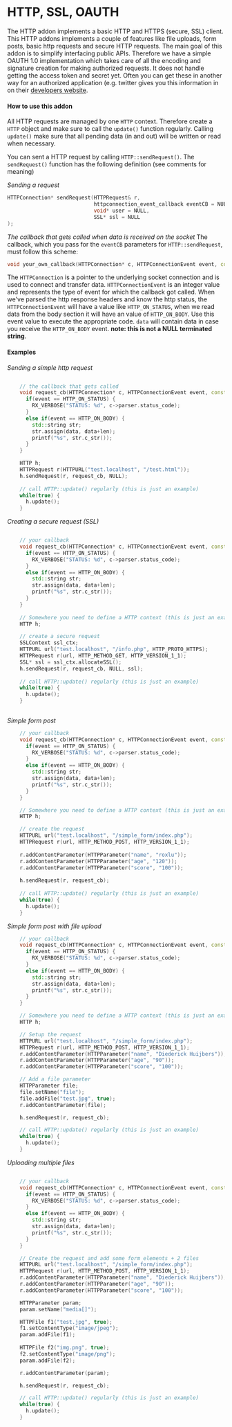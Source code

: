 # HTTP, SSL, OAUTH

The HTTP addon implements a basic HTTP and HTTPS (secure, SSL) client. This HTTP
addons implements a couple of features like file uploads, form posts, basic http
requests and secure HTTP requests. The main goal of this addon is to simplify interfacing
public APIs. Therefore we have a simple OAUTH 1.0 implementation which takes care
of all the encoding and signature creation for making authorized requests. It does not
handle getting the access token and secret yet. Often you can get these in another way
for an authorized application (e.g. twitter gives you this information in on their
[developers website](http://developer.twitter.com).

#### How to use this addon

All HTTP requests are managed by one `HTTP` context. Therefore create a `HTTP` 
object and make sure to call the `update()` function regularly. Calling `update()` 
make sure that all pending data (in and out) will be written or read when necessary.

You can sent a HTTP request by calling `HTTP::sendRequest()`.  The `sendRequest()` 
function has the following definition (see comments for meaning)

_Sending a request_
````c++
HTTPConnection* sendRequest(HTTPRequest& r,                                /* the HTTPRequest object. make sure to set the URL */
                            httpconnection_event_callback eventCB = NULL,  /* the event callback which is called when we got a http-status and/or when we received data */
                            void* user = NULL,                             /* this will be passed into the `eventCB` as user */
                            SSL* ssl = NULL                                /* when you want to make a secure connection pass a SSL object, see the SSLContext::allocateSSL() for more info */
);
````

_The callback that gets called when data is received on the socket_
The callback, which you pass for the `eventCB` parameters for `HTTP::sendRequest`, must 
follow this scheme: 

````c++
void your_own_callback(HTTPConnection* c, HTTPConnectionEvent event, const char* data, size_t len, void* user)
````

The `HTTPConnection` is a pointer to the underlying socket connection and is used to connect 
and transfer data. `HTTPConnectionEvent` is an integer value and represents the type of event for
which the callback got called. When we've parsed the http response headers and know the http status, 
the `HTTPConnectionEvent` will have a value like `HTTP_ON_STATUS`, when we read data from the body 
section it will have an value of `HTTP_ON_BODY`. Use this event value to execute the appropriate 
code. `data` will contain data in case you receive the `HTTP_ON_BODY` event. 
**note: this is not a NULL terminated string**. 


#### Examples

_Sending a simple http request_

````c++

    // the callback that gets called
    void request_cb(HTTPConnection* c, HTTPConnectionEvent event, const char* data, size_t len, void* user) {
      if(event == HTTP_ON_STATUS) {
        RX_VERBOSE("STATUS: %d", c->parser.status_code);
      }
      else if(event == HTTP_ON_BODY) {
        std::string str;
        str.assign(data, data+len);
        printf("%s", str.c_str());
      }
    }

    HTTP h;
    HTTPRequest r(HTTPURL("test.localhost", "/test.html"));
    h.sendRequest(r, request_cb, NULL);
    
    // call HTTP::update() regularly (this is just an example)
    while(true) {
      h.update();            
    }

````

_Creating a secure request (SSL)_

````c++

    // your callback 
    void request_cb(HTTPConnection* c, HTTPConnectionEvent event, const char* data, size_t len, void* user) {
      if(event == HTTP_ON_STATUS) {
        RX_VERBOSE("STATUS: %d", c->parser.status_code);
      }
      else if(event == HTTP_ON_BODY) {
        std::string str;
        str.assign(data, data+len);
        printf("%s", str.c_str());
      }
    }
    
    // Somewhere you need to define a HTTP context (this is just an example)
    HTTP h;

    // create a secure request
    SSLContext ssl_ctx;
    HTTPURL url("test.localhost", "/info.php", HTTP_PROTO_HTTPS);
    HTTPRequest r(url, HTTP_METHOD_GET, HTTP_VERSION_1_1);
    SSL* ssl = ssl_ctx.allocateSSL();
    h.sendRequest(r, request_cb, NULL, ssl);
    
    // call HTTP::update() regularly (this is just an example)
    while(true) {
      h.update();            
    }
    
````

_Simple form post_

````c++
    // your callback
    void request_cb(HTTPConnection* c, HTTPConnectionEvent event, const char* data, size_t len, void* user) {
      if(event == HTTP_ON_STATUS) {
        RX_VERBOSE("STATUS: %d", c->parser.status_code);
      }
      else if(event == HTTP_ON_BODY) {
        std::string str;
        str.assign(data, data+len);
        printf("%s", str.c_str());
      }
    }

    // Somewhere you need to define a HTTP context (this is just an example)
    HTTP h;

    // create the request
    HTTPURL url("test.localhost", "/simple_form/index.php");
    HTTPRequest r(url, HTTP_METHOD_POST, HTTP_VERSION_1_1);
    
    r.addContentParameter(HTTPParameter("name", "roxlu"));
    r.addContentParameter(HTTPParameter("age", "120"));
    r.addContentParameter(HTTPParameter("score", "100"));
    
    h.sendRequest(r, request_cb);
    
    // call HTTP::update() regularly (this is just an example)
    while(true) {
      h.update();            
    }
````

_Simple form post with file upload_

````c++
    // your callback
    void request_cb(HTTPConnection* c, HTTPConnectionEvent event, const char* data, size_t len, void* user) {
      if(event == HTTP_ON_STATUS) {
        RX_VERBOSE("STATUS: %d", c->parser.status_code);
      }
      else if(event == HTTP_ON_BODY) {
        std::string str;
        str.assign(data, data+len);
        printf("%s", str.c_str());
      }
    }

    // Somewhere you need to define a HTTP context (this is just an example)
    HTTP h;

    // Setup the request
    HTTPURL url("test.localhost", "/simple_form/index.php");
    HTTPRequest r(url, HTTP_METHOD_POST, HTTP_VERSION_1_1);
    r.addContentParameter(HTTPParameter("name", "Diederick Huijbers"));
    r.addContentParameter(HTTPParameter("age", "90"));
    r.addContentParameter(HTTPParameter("score", "100"));

    // Add a file parameter
    HTTPParameter file;
    file.setName("file");
    file.addFile("test.jpg", true);
    r.addContentParameter(file);

    h.sendRequest(r, request_cb);

    // call HTTP::update() regularly (this is just an example)
    while(true) {
      h.update();            
    }
````

_Uploading multiple files_
````c++

    // your callback
    void request_cb(HTTPConnection* c, HTTPConnectionEvent event, const char* data, size_t len, void* user) {
      if(event == HTTP_ON_STATUS) {
        RX_VERBOSE("STATUS: %d", c->parser.status_code);
      }
      else if(event == HTTP_ON_BODY) {
        std::string str;
        str.assign(data, data+len);
        printf("%s", str.c_str());
      }
    }

    // Create the request and add some form elements + 2 files
    HTTPURL url("test.localhost", "/simple_form/index.php");
    HTTPRequest r(url, HTTP_METHOD_POST, HTTP_VERSION_1_1);
    r.addContentParameter(HTTPParameter("name", "Diederick Huijbers"));
    r.addContentParameter(HTTPParameter("age", "90"));
    r.addContentParameter(HTTPParameter("score", "100"));

    HTTPParameter param;
    param.setName("media[]");

    HTTPFile f1("test.jpg", true);
    f1.setContentType("image/jpeg");
    param.addFile(f1);
    
    HTTPFile f2("img.png", true);
    f2.setContentType("image/png");
    param.addFile(f2);

    r.addContentParameter(param);

    h.sendRequest(r, request_cb);

    // call HTTP::update() regularly (this is just an example)
    while(true) {
      h.update();            
    }
````


